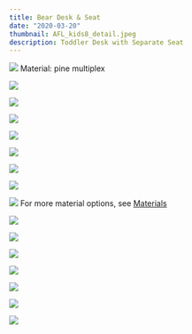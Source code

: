 ```yaml
---
title: Bear Desk & Seat
date: "2020-03-20"
thumbnail: AFL_kids8_detail.jpeg
description: Toddler Desk with Separate Seat
---
```


![](AFL_kids12.jpeg)
Material: pine multiplex

![](AFL_kids10_detail_01.jpeg)

![](AFL_kids9.jpeg)

![](AFL_kids3.jpeg)

![](AFL_kids11.jpeg)

![](AFL_kids2.jpeg)

![](AFL_kids13.jpeg)

![](AFL_kids10.jpeg)

![](AFL_kids8.jpeg)
For more material options, see [Materials](/en/materials)

![](1.jpeg)

![](2.jpeg)

![](3.jpeg)

![](4.jpeg)

![](5.jpeg)

![](6.jpeg)

![](7.jpeg)

